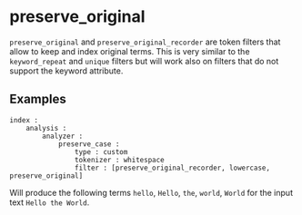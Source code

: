 preserve_original
=================

`preserve_original` and `preserve_original_recorder` are token filters that
allow to keep and index original terms. This is very similar to the
`keyword_repeat` and `unique` filters but will work also on filters that do not
support the keyword attribute.

Examples
-------
```
index :
    analysis :
        analyzer :
            preserve_case :
                type : custom
                tokenizer : whitespace
                filter : [preserve_original_recorder, lowercase, preserve_original]
```

Will produce the following terms `hello`, `Hello`, `the`, `world`, `World` for the input text `Hello the World`.
